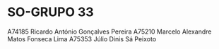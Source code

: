 # SO-GRUPO 33

A74185 Ricardo António Gonçalves Pereira
A75210 Marcelo Alexandre Matos Fonseca Lima
A75353 Júlio Dinis Sá Peixoto
